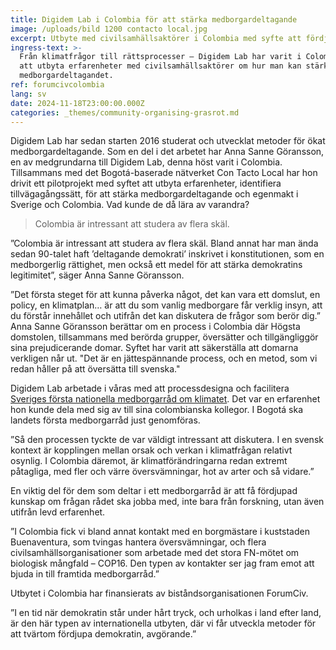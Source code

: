 ```yaml
---
title: Digidem Lab i Colombia för att stärka medborgardeltagande
image: /uploads/bild 1200 contacto local.jpg
excerpt: Utbyte med civilsamhällsaktörer i Colombia med syfte att fördjupa demokratin.
ingress-text: >-
  Från klimatfrågor till rättsprocesser – Digidem Lab har varit i Colombia för
  att utbyta erfarenheter med civilsamhällsaktörer om hur man kan stärka
  medborgardeltagandet. 
ref: forumcivcolombia
lang: sv
date: 2024-11-18T23:00:00.000Z
categories: _themes/community-organising-grasrot.md
---
```


Digidem Lab har sedan starten 2016 studerat och utvecklat metoder för ökat medborgardeltagande. Som en del i det arbetet har Anna Sanne Göransson, en av medgrundarna till Digidem Lab, denna höst varit i Colombia. Tillsammans
med det Bogotá-baserade nätverket Con Tacto Local har hon drivit ett pilotprojekt med syftet att utbyta erfarenheter, identifiera tillvägagångssätt, för att stärka medborgardeltagande och egenmakt i Sverige och Colombia. Vad kunde de då lära av varandra? 

> Colombia är intressant att studera av flera skäl.

”Colombia är intressant att studera av flera skäl. Bland annat har man ända sedan 90-talet haft ’deltagande demokrati’ inskrivet i konstitutionen, som en medborgerlig rättighet, men också ett medel för att stärka demokratins legitimitet”, säger Anna Sanne Göransson.

”Det första steget för att kunna påverka något, det kan vara ett domslut, en policy, en klimatplan… är att du som vanlig medborgare får verklig insyn, att du förstår innehållet och utifrån det kan diskutera de frågor som berör dig.”
Anna Sanne Göransson berättar om en process i Colombia där Högsta domstolen, tillsammans med berörda grupper, översätter och tillgängliggör sina prejudicerande domar. Syftet har varit att säkerställa att domarna verkligen når
ut. 
"Det är en jättespännande process, och en metod, som vi redan håller på att översätta till svenska."

Digidem Lab arbetade i våras med att processdesigna och facilitera [Sveriges första nationella medborgarråd om klimatet](https://digidemlab.org/news/medborgarrad-klimatet/). Det var en erfarenhet hon kunde dela med sig av till sina colombianska kollegor. I Bogotá ska landets
första medborgarråd just genomföras. 

”Så den processen tyckte de var väldigt intressant att diskutera. I en svensk kontext är kopplingen mellan orsak och verkan i klimatfrågan relativt osynlig. I Colombia däremot, är klimatförändringarna redan extremt påtagliga, med fler och värre översvämningar, hot av arter och så vidare.”

En viktig del för dem som deltar i ett medborgarråd är att få fördjupad kunskap om frågan rådet ska jobba med, inte bara från forskning, utan även utifrån levd erfarenhet.

”I Colombia fick vi bland annat kontakt med en borgmästare i kuststaden Buenaventura, som tvingas hantera översvämningar, och flera civilsamhällsorganisationer som arbetade med det stora FN-mötet om biologisk mångfald – COP16. Den typen av kontakter ser jag fram emot att bjuda in till framtida medborgarråd.”

Utbytet i Colombia har finansierats av biståndsorganisationen ForumCiv.

”I en tid när demokratin står under hårt tryck, och urholkas i land efter land, är den här typen av internationella utbyten, där vi får utveckla metoder för att tvärtom fördjupa demokratin, avgörande.” 
